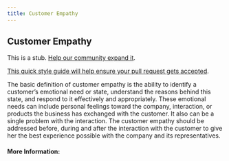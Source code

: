 ```yaml
---
title: Customer Empathy
---
```

## Customer Empathy

This is a stub. <a href='https://github.com/freecodecamp/guides/tree/master/src/pages/user-experience-research/customer-empathy/index.md' target='_blank' rel='nofollow'>Help our community expand it</a>.

<a href='https://github.com/freecodecamp/guides/blob/master/README.md' target='_blank' rel='nofollow'>This quick style guide will help ensure your pull request gets accepted</a>.

<!-- The article goes here, in GitHub-flavored Markdown. Feel free to add YouTube videos, images, and CodePen/JSBin embeds  -->
The basic definition of customer empathy is the ability to identify a customer’s emotional need or state, understand the reasons behind this state, and respond to it effectively and appropriately. These emotional needs can include personal feelings toward the company, interaction, or products the business has exchanged with the customer. It also can be a single problem with the interaction. The customer empathy should be addressed before, during and after the interaction with the customer to give her the best experience possible with the company and its representatives.

#### More Information:
<!-- Please add any articles you think might be helpful to read before writing the article -->



